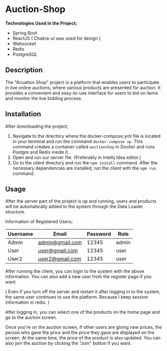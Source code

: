 # Auction-Shop

**Technologies Used in the Project;**
 - Spring Boot
 - ReactJS ( Chakra-ui was used for design )
 - Websocket
 - Redis 
 - PostgreSQL

## Description

The "Acuation Shop" project is a platform that enables users to participate in live online auctions, where various products are presented for auction. It provides a convenient and easy-to-use interface for users to bid on items and monitor the live bidding process. 

## Installation

After downloading the project;

1. Navigate to the directory where the docker-compose.yml file is located in your terminal and run the command `docker-compose up`. This command creates a container called `auctionshop` in Docker and runs Postgre and Redis inside it..
2. Open and run our server file. (Preferably in Intellij Idea editor.)
3. Go to the client directory and run the `npm install` command. After the necessary dependencies are installed, run the client with the `npm run` command.

## Usage

After the server part of the project is up and running, users and products will be automatically added to the system through the Data Loader structure.

Information of Registered Users;

| Username | Email           | Password | Role  |
|----------|----------------|-------|-------|
| Admin    | admin@gmail.com | 12345 | admin |
| User     | user@gmail.com  | 12345 | user  |
| User2    | user2@gmail.com | 12345 | user  |

After running the client, you can login to the system with the above information. You can also add a new user from the register page if you want.

( Even if you turn off the server and restart it after logging in to the system, the same user continues to use the platform. Because I keep session information in redis. )

After logging in, you can select one of the products on the home page and go to the auction screen.

Once you're on the auction screen, if other users are giving new prices, the person who gave the price and the price they gave are displayed on the screen. At the same time, the price of the product is also updated. You can also join the auction by clicking the "Join" button if you want.



